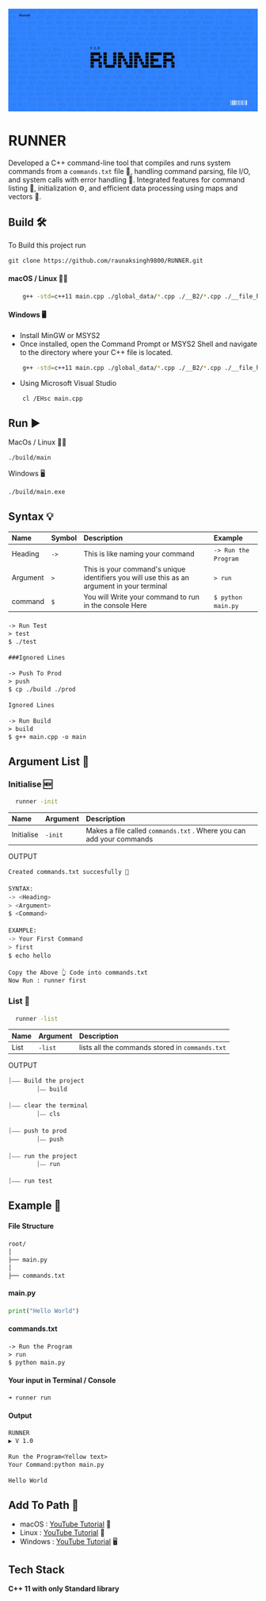 


![App Screenshot](https://github.com/raunaksingh9800/RUNNER/blob/main/IMG/runner-github.png?raw=true)


# RUNNER

Developed a C++ command-line tool that compiles and runs system commands from a `commands.txt` file 📄, handling command parsing, file I/O, and system calls with error handling 🚨. Integrated features for command listing 📝, initialization ⚙️, and efficient data processing using maps and vectors 🔄.


## Build 🛠️

To Build this project run
```
git clone https://github.com/raunaksingh9800/RUNNER.git
```
#### macOS / Linux 🍏🐧
```bash
    g++ -std=c++11 main.cpp ./global_data/*.cpp ./__B2/*.cpp ./__file_handler/*.cpp ./__sys/*.cpp -o ./build/runner
```

#### Windows 🖥️
-  Install MinGW or MSYS2
- Once installed, open the Command Prompt or MSYS2 Shell and navigate to the directory where your C++ file is located.
``` bash
    g++ -std=c++11 main.cpp ./global_data/*.cpp ./__B2/*.cpp ./__file_handler/*.cpp ./__sys/*.cpp -o ./build/runner
```

- Using Microsoft Visual Studio
``` bash
    cl /EHsc main.cpp
```
## Run ▶️

MacOs / Linux 🍏🐧
 
```bash
./build/main
```
Windows  🖥️

```bash
./build/main.exe
```

## Syntax 💡

| Name | Symbol     | Description                | Example |
| :-------- | :------- | :------------------------- | :---------------- |
| Heading |  `->` | This is like naming your command | ``` -> Run the Program ``` |
| Argument |  `>` | This is your command's unique identifiers you will use this as an argument in your terminal | ``` > run ``` | 
| command |  `$` | You will Write your command to run in the console Here | ``` $ python main.py ``` | 
 

#### 

```
-> Run Test
> test
$ ./test

###Ignored Lines

-> Push To Prod
> push
$ cp ./build ./prod

Ignored Lines

-> Run Build
> build
$ g++ main.cpp -o main

```
## Argument List 🔧
 
### Initialise 🆕

```bash
  runner -init
```

| Name | Argument     | Description                |
| :-------- | :------- | :------------------------- |
| Initialise |  `-init` | Makes a file called `commands.txt` . Where you can add your commands|

 OUTPUT
```bash
Created commands.txt succesfully 🎉 

SYNTAX: 
-> <Heading> 
> <Argument> 
$ <Command> 

EXAMPLE: 
-> Your First Command 
> first 
$ echo hello 

Copy the Above 👆 Code into commands.txt 
Now Run : runner first 
```

### List 📃

```bash
  runner -list
```

| Name | Argument     | Description                |
| :-------- | :------- | :------------------------- |
| List |  `-list` | lists all the commands stored in `commands.txt`|

 OUTPUT
```bash
⏐⎯⎯⎯ Build the project
        ⏐⎯⎯ build

⏐⎯⎯⎯ clear the terminal
        ⏐⎯⎯ cls

⏐⎯⎯⎯ push to prod
        ⏐⎯⎯ push

⏐⎯⎯⎯ run the project
        ⏐⎯⎯ run

⏐⎯⎯⎯ run test
```


## Example 📘

#### File Structure

```
root/
│
├── main.py       
│
├── commands.txt             

```

#### main.py
```python
print("Hello World")
```
#### commands.txt
```
-> Run the Program
> run
$ python main.py
```

#### Your input in Terminal / Console
```
➜ runner run
```

#### Output 
```
RUNNER
▶ V 1.0 

Run the Program<Yellow text>
Your Command:python main.py

Hello World
```
## Add To Path 🔗

- macOS : [YouTube Tutorial](https://youtu.be/2J58Pc2ZOAQ?si=zcRetl2UBtrtdrUo) 🍏
- Linux : [YouTube Tutorial](https://youtu.be/jIunQSnzs1Y?si=dhZDDfJejSVPGAP1) 🐧
- Windows : [YouTube Tutorial](https://youtu.be/pGRw1bgb1gU?si=EXLIyUoTYgxdq_tY) 🖥️
## Tech Stack

**C++ 11 with only Standard library**
